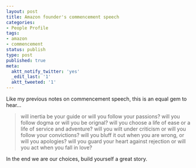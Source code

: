 ```yaml
---
layout: post
title: Amazon founder's commencement speech
categories:
- People Profile
tags:
- amazon
- commencement
status: publish
type: post
published: true
meta:
  aktt_notify_twitter: 'yes'
  _edit_last: '1'
  aktt_tweeted: '1'
---
```

Like my previous notes on commencement speech, this is an equal gem to hear...

> will inertia be your guide or will you follow your passions? will you follow dogma or will you be orignal? will you choose a life of ease or a life of service and adventure? will you wilt under criticism or will you follow your convictions? will you bluff it out when you are wrong, or will you apologies? will you guard your heart against rejection or will you act when you fall in love?

In the end we are our choices, build yourself a great story.
